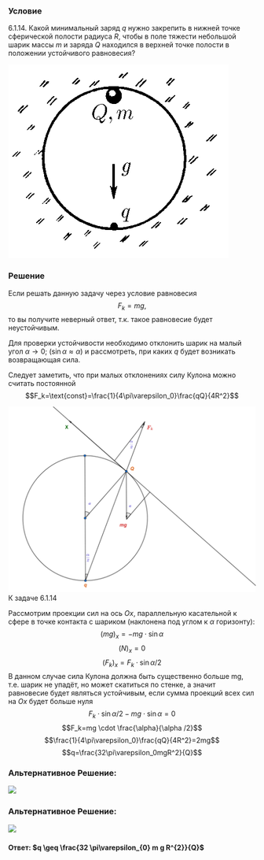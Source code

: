 ###  Условие 

$6.1.14.$ Какой минимальный заряд $q$ нужно закрепить в нижней точке сферической полости радиуса $R$, чтобы в поле тяжести небольшой шарик массы $m$ и заряда $Q$ находился в верхней точке полости в положении устойчивого равновесия? 

![ К задаче $6.1.14$ |448x394, 39%](../../img/6.1.14/statement.png)

### Решение

Если решать данную задачу через условие равновесия $$F_k=mg,$$ то вы получите неверный ответ, т.к. такое равновесие будет неустойчивым. 

Для проверки устойчивости необходимо отклонить шарик на малый угол $\alpha\longrightarrow0$; $(\sin{\alpha}\approx\alpha)$ и рассмотреть, при каких $q$ будет возникать возвращающая сила.

Следует заметить, что при малых отклонениях силу Кулона можно считать постоянной $$F_k=\text{const}=\frac{1}{4\pi\varepsilon_0}\frac{qQ}{4R^2}$$ 

![ К задаче $6.1.14$ |2239x1673, 80%](../../img/6.1.14/6.1.14.png)  К задаче $6.1.14$ 

Рассмотрим проекции сил на ось $Ox$, параллельную касательной к сфере в точке контакта с шариком (наклонена под углом к $\alpha$ горизонту): $$(mg)_x=-mg \cdot \sin{\alpha}$$ $$(N)_x=0$$ $$(F_k)_x=F_k \cdot \sin{\alpha /2}$$ В данном случае сила Кулона должна быть существенно больше mg, т.е. шарик не упадёт, но может скатиться по стенке, а значит равновесие будет являться устойчивым, если сумма проекций всех сил на $Ox$ будет больше нуля $$F_k \cdot \sin{\alpha /2}-mg \cdot \sin{\alpha}=0$$ $$F_k=mg \cdot \frac{\alpha}{\alpha /2}$$ $$\frac{1}{4\pi\varepsilon_0}\frac{qQ}{4R^2}=2mg$$ $$q=\frac{32\pi\varepsilon_0mgR^2}{Q}$$ 

###  Альтернативное Решение: 

![](https://www.youtube.com/embed/wgnHVdgTGBA) 

###  Альтернативное Решение: 

![](https://www.youtube.com/embed/pgWE4Oo1L6c) 

#### Ответ: $q \geq \frac{32 \pi\varepsilon_{0} m g R^{2}}{Q}$
